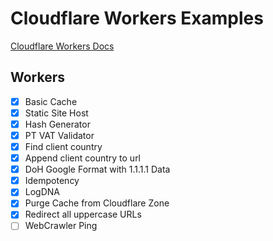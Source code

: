 # Cloudflare Workers Examples
[Cloudflare Workers Docs](https://developers.cloudflare.com/workers/)

## Workers
- [x] Basic Cache
- [x] Static Site Host
- [x] Hash Generator
- [x] PT VAT Validator
- [x] Find client country
- [x] Append client country to url
- [x] DoH Google Format with 1.1.1.1 Data
- [x] Idempotency
- [x] LogDNA
- [x] Purge Cache from Cloudflare Zone
- [x] Redirect all uppercase URLs
- [ ] WebCrawler Ping
